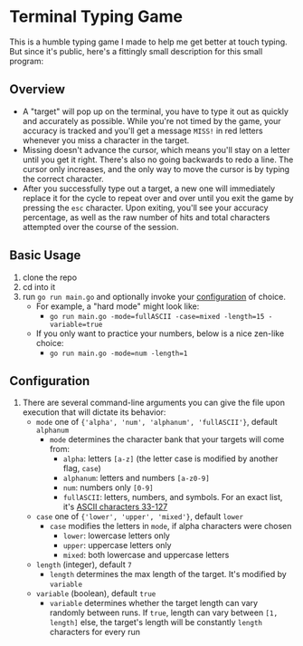 # Terminal Typing Game
This is a humble typing game I made to help me get better at touch typing. But since it's public, here's a fittingly small description for this small program:

## Overview
- A "target" will pop up on the terminal, you have to type it out as quickly and accurately as possible. While you're not timed by the game, your accuracy is tracked and you'll get a message `MISS!` in red letters whenever you miss a character in the target.
- Missing doesn't advance the cursor, which means you'll stay on a letter until you get it right. There's also no going backwards to redo a line. The cursor only increases, and the only way to move the cursor is by typing the correct character.
- After you successfully type out a target, a new one will immediately replace it for the cycle to repeat over and over until you exit the game by pressing the `esc` character. Upon exiting, you'll see your accuracy percentage, as well as the raw number of hits and total characters attempted over the course of the session.


## Basic Usage
1. clone the repo
2. cd into it
3. run `go run main.go` and optionally invoke your [configuration](#configuration) of choice.
    - For example, a "hard mode" might look like:
        - `go run main.go -mode=fullASCII -case=mixed -length=15 -variable=true`
    - If you only want to practice your numbers, below is a nice zen-like choice:
        - `go run main.go -mode=num -length=1`

## Configuration
1. There are several command-line arguments you can give the file upon execution that will dictate its behavior:
    - `mode` one of `{'alpha', 'num', 'alphanum', 'fullASCII'}`, default `alphanum`
        - `mode` determines the character bank that your targets will come from:
            - `alpha`: letters `[a-z]` (the letter case is modified by another flag, `case`)
            - `alphanum`: letters and numbers `[a-z0-9]`
            - `num`: numbers only `[0-9]`
            - `fullASCII`: letters, numbers, and symbols. For an exact list, it's [ASCII characters 33-127](https://www.cs.cmu.edu/~pattis/15-1XX/common/handouts/ascii.html)
    - `case` one of `{'lower', 'upper', 'mixed'}`, default `lower`
        - `case` modifies the letters in `mode`, if alpha characters were chosen
            - `lower`: lowercase letters only
            - `upper`: uppercase letters only
            - `mixed`: both lowercase and uppercase letters
    - `length` (integer), default `7`
        - `length` determines the max length of the target. It's modified by `variable`
    - `variable` (boolean), default `true`
        - `variable` determines whether the target length can vary randomly between runs. If `true`, length can vary between `[1, length]` else, the target's length will be constantly `length` characters for every run
